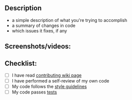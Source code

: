 ## Description

- a simple description of what you're trying to accomplish
- a summary of changes in code
- which issues it fixes, if any

## Screenshots/videos:

## Checklist:

- [ ] I have read [contributing wiki page](https://github.com/tenebo/standard-demo-we/wiki/Contributing)
- [ ] I have performed a self-review of my own code
- [ ] My code follows the [style guidelines](https://github.com/tenebo/standard-demo-we/wiki/Contributing#code-style)
- [ ] My code passes [tests](https://github.com/tenebo/standard-demo-we/wiki/Tests)
